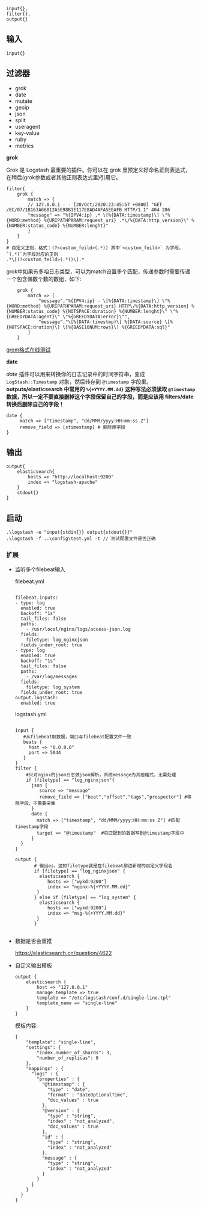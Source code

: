 ```
input{}, 
filter{},
output{}
```

## 输入

```
input{}
```



## 过滤器

- grok
- date
- mutate
- geoip
- json
- split
- useragent
- key-value
- ruby
- metrics



**grok**

Grok 是 Logstash 最重要的插件。你可以在 grok 里预定义好命名正则表达式，在稍后(grok参数或者其他正则表达式里)引用它。 

```
filter{
	grok {
		match => {
		// 127.0.0.1 - - [20/Oct/2020:23:45:57 +0800] "GET /EC/07/1B163A66812A5E98B1E117E8AD4AFA5EEAFB HTTP/1.1" 404 286
		"message" => "%{IPV4:ip} .* \[%{DATA:timestamp}\] \"%{WORD:method} %{URIPATHPARAM:request_uri} .*\/%{DATA:http_version}\" %{NUMBER:status_code} %{NUMBER:lenght}"
		}
	}
}
# 自定义正则，格式：(?<custom_feild>(.*)) 其中`<custom_feild>` 为字段，`(.*)`为字段对应的正则
.*\[(?<custom_feild>(.*))\].*
```

grok中如果有多咱日志类型，可以为match设置多个匹配，传递参数时需要传递一个包含偶数个数的数组，如下:

```
    grok {
        match => [
            "message","%{IPV4:ip} - \[%{DATA:timestamp}\] \"%{WORD:method} %{URIPATHPARAM:request_uri} HTTP\/%{DATA:http_version} %{NUMBER:status_code} %{NOTSPACE:duration} %{NUMBER:lenght}\" \"%{GREEDYDATA:agent}\" \"%{GREEDYDATA:error}\"",
            "message","\[%{DATA:timestmp}\] %{DATA:source} \[%{NOTSPACE:drution}\] \[%{BASE10NUM:rows}\] %{GREEDYDATA:sql}"
        ]
    }
```



[grom格式在线测试](https://www.5axxw.com/tools/v2/grok.html)

**date**

*date* 插件可以用来转换你的日志记录中的时间字符串，变成 `LogStash::Timestamp` 对象，然后转存到 `@timestamp` 字段里。**outputs/elasticsearch 中常用的 `%{+YYYY.MM.dd}` 这种写法必须读取 `@timestamp` 数据，所以一定不要直接删掉这个字段保留自己的字段，而是应该用 filters/date 转换后删除自己的字段！**

```
date {
	 match => ["timestamp", "dd/MMM/yyyy:HH:mm:ss Z"]
	 remove_field => [stimestamp] # 删除原字段
}
```



## 输出

```
output{
    elasticsearch{
        hosts => "http://localhost:9200"
        index => "logstash-apache"
    }
    stdout{}
}
```



## 启动

```
.\logstash -e "input{stdin{}} output{stdout{}}"
.\logstash -f ..\config\test.yml -t // 测试配置文件是否正确
```



### 扩展

* 监听多个filebeat输入

  filebeat.yml 

  ```
  
  filebeat.inputs:
  - type: log
    enabled: true
    backoff: "1s"
    tail_files: false
    paths:
      - /usr/local/nginx/logs/access-json.log
    fields:
      filetype: log_nginxjson
    fields_under_root: true
  - type: log
    enabled: true
    backoff: "1s"
    tail_files: false
    paths:
      - /var/log/messages
    fields:
      filetype: log_system
    fields_under_root: true
  output.logstash:
    enabled: true
  
  ```

  logstash.yml

  ```
  
  input {
     #从filebeat取数据，端口与filebeat配置文件一致
     beats {
       host => "0.0.0.0"
       port => 5044
     }
  }
  filter {
      #只对nginx的json日志做json解析，系统message为其他格式，无需处理
      if [filetype] == "log_nginxjson"{
        json {
           source => "message"
           remove_field => ["beat","offset","tags","prospector"] #移除字段，不需要采集
        }
        date {
          match => ["timestamp", "dd/MMM/yyyy:HH:mm:ss Z"] #匹配timestamp字段
          target => "@timestamp"  #将匹配到的数据写到@timestamp字段中
        }
    }
  }
   
  output {
         # 输出es，这的filetype就是在filebeat那边新增的自定义字段名
         if [filetype] == "log_nginxjson" {
           elasticsearch {
              hosts => ["wykd:9200"]
              index => "nginx-%{+YYYY.MM.dd}"
          }
         } else if [filetype] == "log_system" {
           elasticsearch {
              hosts => ["wykd:9200"]
              index => "msg-%{+YYYY.MM.dd}"
          }
         }
   
  
  ```

* 数据是否会重推

  https://elasticsearch.cn/question/4622
  
* 自定义输出模板

    ```
    output {
        elasticsearch {
            host => "127.0.0.1"
            manage_template => true
            template => "/etc/logstash/conf.d/single-line.tpl"
            template_name => "single-line"
        }
    }
    ```
    
    模板内容:
    
    ```
    {  
        "template": "single-line",  
        "settings": {  
            "index.number_of_shards": 3,  
            "number_of_replicas": 0   
        },  
        "mappings" : {  
          "logs" : {  
            "properties" : {  
              "@timestamp" : {
                "type" : "date",  
                "format" : "dateOptionalTime",  
                "doc_values" : true  
              },  
              "@version" : {  
                "type" : "string",  
                "index" : "not_analyzed",  
                "doc_values" : true      
              },  
              "id" : {  
                "type" : "string",  
                "index" : "not_analyzed"  
              },  
              "message" : {  
                "type" : "string",  
                "index" : "not_analyzed"  
              }
            }  
          }  
        }  
      }  
    }
    ```
    
    

